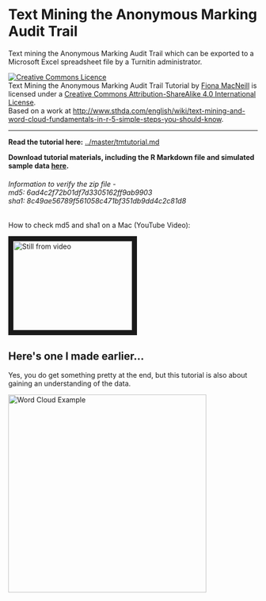 # Text Mining the Anonymous Marking Audit Trail
Text mining the Anonymous Marking Audit Trail which can be exported to a Microsoft Excel spreadsheet file by a Turnitin administrator.

<a rel="license" href="http://creativecommons.org/licenses/by-sa/4.0/"><img alt="Creative Commons Licence" style="border-width:0" src="https://i.creativecommons.org/l/by-sa/4.0/88x31.png" /></a><br /><span xmlns:dct="http://purl.org/dc/terms/" href="http://purl.org/dc/dcmitype/Text" property="dct:title" rel="dct:type">Text Mining the Anonymous Marking Audit Trail Tutorial</span> by <a xmlns:cc="http://creativecommons.org/ns#" href="https://github.com/FionaMacNeill/tiitextmining/blob/master/README.md" property="cc:attributionName" rel="cc:attributionURL">Fiona MacNeill</a> is licensed under a <a rel="license" href="http://creativecommons.org/licenses/by-sa/4.0/">Creative Commons Attribution-ShareAlike 4.0 International License</a>.<br />Based on a work at <a xmlns:dct="http://purl.org/dc/terms/" href="http://www.sthda.com/english/wiki/text-mining-and-word-cloud-fundamentals-in-r-5-simple-steps-you-should-know" rel="dct:source">http://www.sthda.com/english/wiki/text-mining-and-word-cloud-fundamentals-in-r-5-simple-steps-you-should-know</a>.

<hr>

**Read the tutorial here:** [../master/tmtutorial.md](../master/tmtutorial.md)

**Download tutorial materials, including the R Markdown file and simulated sample data [here](../master/wordcloud_tutorial.zip?raw=true).**

###### Information to verify the zip file - <br> md5: 6ad4c2f72b01df7d3305162ff9ab9903  <br> sha1: 8c49ae56789f561058c471bf351db9dd4c2c81d8<br>

How to check md5 and sha1 on a Mac (YouTube Video): 

<a href="http://www.youtube.com/watch?feature=player_embedded&v=HHdrIlHS2-4" target="_blank"><img src="http://img.youtube.com/vi/HHdrIlHS2-4/0.jpg" 
alt="Still from video" title="checking_sha_md5
" width="240" height="180" border="10" /></a>



## Here's one I made earlier...


Yes, you do get something pretty at the end, but this tutorial is also about gaining an understanding of the data.

<img src="https://raw.githubusercontent.com/FionaMacNeill/tiitextmining/master/wordcloud_demo_example.png" alt= "Word Cloud Example" width="400px" />

